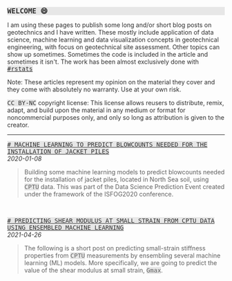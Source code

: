 <body style="color: #2F2F2F;">

<h2 style="font-family:monospace;background-color:#E7E7E7;font-size:16px;font-weight: 900;">WELCOME 😄</h2>  

<p>I am using these pages to publish some long and/or short blog posts on geotechnics and I have written. These mostly include application of data science, machine learning and data visualization concepts in geotechnical engineering, with focus on geotechnical site assessment. Other topics can show up sometimes. Sometimes the code is included in the article and sometimes it isn't. The work has been almost exclusively done with <a style="color: #2F2F2F;" href="https://www.r-project.org/" target="_blank"><span style="font-family:monospace;background-color:#E7E7E7">#rstats</span></a></p>

<p>Note: These articles represent my opinion on the material they cover and they come with absolutely no warranty. Use at your own risk.</p>

<p><span style="font-family: monospace; font-weight: normal; background-color: #E7E7E7">CC BY-NC</span> copyright license: This license allows reusers to distribute, remix, adapt, and build upon the material in any medium or format
for noncommercial purposes only, and only so long as attribution is given to the creator.</p>

<hr>    

<p style="font-weight: normal;"><a style="color:#2F2F2F; text-transform: uppercase;" href="https://erdirstats.github.io/isfog-2020-final.html" target="_blank"><span style="font-family: monospace; font-weight: normal; background-color: #E7E7E7"># Machine learning to predict blowcounts needed for the installation of jacket piles</span></a><br><span style="font-style: italic; font-weight: normal;">2020-01-08</span></p> 
<blockquote style="font-style: normal;">Building some machine learning models to predict blowcounts needed for the installation of jacket piles, located in North Sea soil, using <span style="font-family: monospace; background-color: #E7E7E7">CPTU</span> data. This was part of the Data Science Prediction Event created under the framework of the ISFOG2020 conference.</blockquote>

<br>    

<p style="font-weight: normal;"><a style="color:#2F2F2F; text-transform: uppercase;" href="https://erdirstats.github.io/small-strain-stiffness-final-02.html" target="_blank"><span style="font-family: monospace; font-weight: normal; background-color: #E7E7E7"># Predicting shear modulus at small strain from CPTU data using ensembled machine learning</span></a><br><span style="font-style: italic; font-weight: normal;">2021-04-26</span></p> 
<blockquote style="font-style: normal;">The following is a short post on predicting small-strain stiffness properties from <span style="font-family: monospace; background-color: #E7E7E7">CPTU</span> measurements by ensembling several machine learning (ML) models. More specifically, we are going to predict the value of the shear modulus at small strain, <span style="font-family:monospace;background-color:#E7E7E7">Gmax</span>.</blockquote> 

</body>
